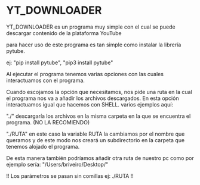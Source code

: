 # YT_DOWNLOADER
YT_DOWNLOADER es un programa muy simple con el cual se puede descargar contenido de la plataforma YouTube

para hacer uso de este programa es tan simple como instalar la librería pytube.

ej: "pip install pytube", "pip3 install pytube"

Al ejecutar el programa tenemos varias opciones con las cuales interactuamos con el programa.

Cuando escojamos la opción que necesitamos, nos pide una ruta en la cual el programa nos va a añadir los archivos descargados.
En esta opción interactuamos igual que hacemos con SHELL.
varios ejemplos aquí:

"./" descargaría los archivos en la misma carpeta en la que se encuentra el programa. (NO LA RECOMIENDO)

"./RUTA" en este caso la variable RUTA la cambiamos por el nombre que queramos y de este modo nos creará un subdirectorio en la carpeta que tenemos alojado el programa.

De esta manera también podríamos añadir otra ruta de nuestro pc como por ejemplo sería: "/Users/briveiro/Desktop/" 

!! Los parámetros se pasan sin comillas ej: ./RUTA      !!

